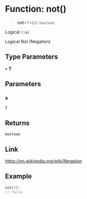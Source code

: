 # Function: not()

> **not**\<`T`\>(`x`): `boolean`

Logical `(!a)`

Logical Not (Negation)

## Type Parameters

• **T**

## Parameters

### x

`T`

## Returns

`boolean`

## Link

https://en.wikipedia.org/wiki/Negation

## Example

```ts
not(2);
// false
```
